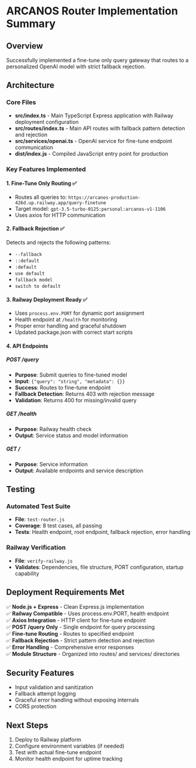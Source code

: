 # ARCANOS Router Implementation Summary

## Overview
Successfully implemented a fine-tune only query gateway that routes to a personalized OpenAI model with strict fallback rejection.

## Architecture

### Core Files
- **src/index.ts** - Main TypeScript Express application with Railway deployment configuration
- **src/routes/index.ts** - Main API routes with fallback pattern detection and rejection
- **src/services/openai.ts** - OpenAI service for fine-tune endpoint communication
- **dist/index.js** - Compiled JavaScript entry point for production

### Key Features Implemented

#### 1. Fine-Tune Only Routing ✅
- Routes all queries to: `https://arcanos-production-426d.up.railway.app/query-finetune`
- Target model: `gpt-3.5-turbo-0125:personal:arcanos-v1-1106`
- Uses axios for HTTP communication

#### 2. Fallback Rejection ✅
Detects and rejects the following patterns:
- `--fallback`
- `::default`
- `:default`
- `use default`
- `fallback model`
- `switch to default`

#### 3. Railway Deployment Ready ✅
- Uses `process.env.PORT` for dynamic port assignment
- Health endpoint at `/health` for monitoring
- Proper error handling and graceful shutdown
- Updated package.json with correct start scripts

#### 4. API Endpoints

##### POST /query
- **Purpose**: Submit queries to fine-tuned model
- **Input**: `{"query": "string", "metadata": {}}`
- **Success**: Routes to fine-tune endpoint
- **Fallback Detection**: Returns 403 with rejection message
- **Validation**: Returns 400 for missing/invalid query

##### GET /health
- **Purpose**: Railway health check
- **Output**: Service status and model information

##### GET /
- **Purpose**: Service information
- **Output**: Available endpoints and service description

## Testing

### Automated Test Suite
- **File**: `test-router.js`
- **Coverage**: 8 test cases, all passing
- **Tests**: Health endpoint, root endpoint, fallback rejection, error handling

### Railway Verification
- **File**: `verify-railway.js`
- **Validates**: Dependencies, file structure, PORT configuration, startup capability

## Deployment Requirements Met

✅ **Node.js + Express** - Clean Express.js implementation  
✅ **Railway Compatible** - Uses process.env.PORT, health endpoint  
✅ **Axios Integration** - HTTP client for fine-tune endpoint  
✅ **POST /query Only** - Single endpoint for query processing  
✅ **Fine-tune Routing** - Routes to specified endpoint  
✅ **Fallback Rejection** - Strict pattern detection and rejection  
✅ **Error Handling** - Comprehensive error responses  
✅ **Module Structure** - Organized into routes/ and services/ directories  

## Security Features
- Input validation and sanitization
- Fallback attempt logging
- Graceful error handling without exposing internals
- CORS protection

## Next Steps
1. Deploy to Railway platform
2. Configure environment variables (if needed)
3. Test with actual fine-tune endpoint
4. Monitor health endpoint for uptime tracking